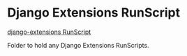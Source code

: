 # Django Extensions RunScript

[django-extensions RunScript](https://django-extensions.readthedocs.io/en/latest/runscript.html)

Folder to hold any Django Extensions RunScripts.
